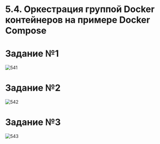 # 5.4. Оркестрация группой Docker контейнеров на примере Docker Compose

# Задание №1

![541](https://user-images.githubusercontent.com/93032289/155844767-d9f45652-a4a5-49b8-89e1-e0bd7a4f5149.jpg)

# Задание №2

![542](https://user-images.githubusercontent.com/93032289/155851166-b0de2227-4745-49b8-afb0-f112f3896989.jpg)

# Задание №3

![543](https://user-images.githubusercontent.com/93032289/155853585-62eb4b0a-c702-481d-8b57-9eb55114d869.jpg)

